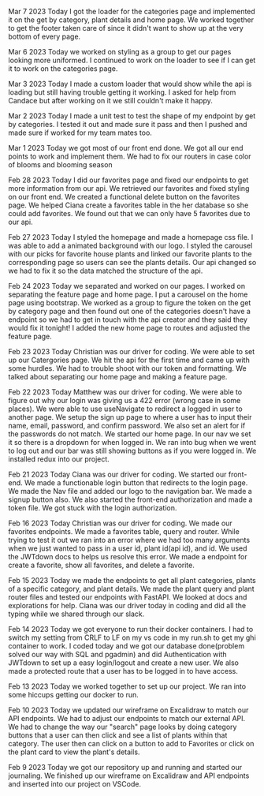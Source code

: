 Mar 7 2023
Today I got the loader for the categories page and implemented it on the get by category, plant details and home page. We worked together to get the footer taken care of since it didn't want to show up at the very bottom of every page.

Mar 6 2023
Today we worked on styling as a group to get our pages looking more uniformed. I continued to work on the loader to see if I can get it to work on the categories page.

Mar 3 2023
Today I made a custom loader that would show while the api is loading but still having trouble getting it working. I asked for help from Candace but after working on it we still couldn't make it happy.

Mar 2 2023
Today I made a unit test to test the shape of my endpoint by get by categories. I tested it out and made sure it pass and then I pushed and made sure if worked for my team mates too.

Mar 1 2023
Today we got most of our front end done. We got all our end points to work and implement them. We had to fix our routers in case color of blooms and blooming season

Feb 28 2023
Today I did our favorites page and fixed our endpoints to get more information from our api. We retrieved our favorites and fixed styling on our front end. We created a functional delete button on the favorites page. We helped Ciana create a favorites table in the her database so she could add favorites. We found out that we can only have 5 favorites due to our api.

Feb 27 2023
Today I styled the homepage and made a homepage css file. I was able to add a animated background with our logo. I styled the carousel with our picks for favorite house plants and linked our favorite plants to the corresponding page so users can see the plants details. Our api changed so we had to fix it so the data matched the structure of the api.

Feb 24 2023
Today we separated and worked on our pages. I worked on separating the feature page and home page. I put a carousel on the home page using bootstrap. We worked as a group to figure the token on the get by category page and then found out one of the categories doesn't have a endpoint so we had to get in touch with the api creator and they said they would fix it tonight! I added the new home page to routes and adjusted the feature page.

Feb 23 2023
Today Christian was our driver for coding. We were able to set up our Catergories page. We hit the api for the first time and came up with some hurdles. We had to trouble shoot with our token and formatting. We talked about separating our home page and making a feature page.

Feb 22 2023
Today Matthew was our driver for coding. We were able to figure out why our login was giving us a 422 error (wrong case in some places). We were able to use useNavigate to redirect a logged in user to another page. We setup the sign up page to where a user has to input their name, email, password, and confirm password. We also set an alert for if the passwords do not match. We started our home page. In our nav we set it so there is a dropdown for when logged in. We ran into bug when we went to log out and our bar was still showing buttons as if you were logged in. We installed redux into our project.

Feb 21 2023
Today Ciana was our driver for coding. We started our front-end. We made a functionable login button that redirects to the login page. We made the Nav file and added our logo to the navigation bar. We made a signup button also. We also started the front-end authorization and made a token file. We got stuck with the login authorization.

Feb 16 2023
Today Christian was our driver for coding. We made our favorites endpoints. We made a favorites table, query and router. While trying to test it out we ran into an error where we had too many arguments when we just wanted to pass in a user id, plant id(api id), and id. We used the JWTdown docs to helps us resolve this error. We made a endpoint for create a favorite, show all favorites, and delete a favorite.

Feb 15 2023
Today we made the endpoints to get all plant categories, plants of a specific category, and plant details. We made the plant query and plant router files and tested our endpoints with FastAPI. We looked at docs and explorations for help. Ciana was our driver today in coding and did all the typing while we shared through our slack.

Feb 14 2023
Today we got everyone to run their docker containers. I had to switch my setting from CRLF to LF on my vs code in my run.sh to get my ghi container to work. I coded today and we got our database done(problem solved our way with SQL and pgadmin) and did Authentication with JWTdown to set up a easy login/logout and create a new user. We also made a protected route that a user has to be logged in to have access.

Feb 13 2023
Today we worked together to set up our project. We ran into some hiccups getting our docker to run.

Feb 10 2023
Today we updated our wireframe on Excalidraw to match our API endpoints. We had to adjust our endpoints to match our external API. We had to change the way our "search" page looks by doing category buttons that a user can then click and see a list of plants within that category. The user then can click on a button to add to Favorites or click on the plant card to view the plant's details.

Feb 9 2023
Today we got our repository up and running and started our journaling. We finished up our wireframe on Excalidraw and API endpoints and inserted into our project on VSCode.
